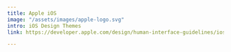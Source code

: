 ```yaml
---
title: Apple iOS
image: "/assets/images/apple-logo.svg"
intro: iOS Design Themes
link: https://developer.apple.com/design/human-interface-guidelines/ios/overview/themes/

---
```

